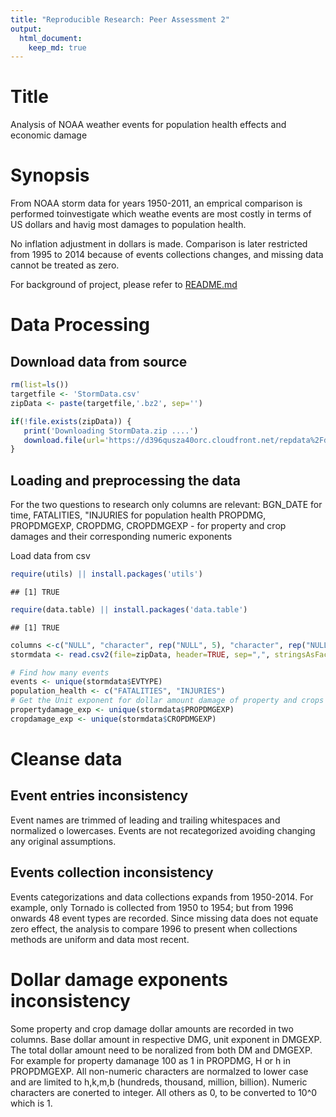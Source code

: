 ```yaml
---
title: "Reproducible Research: Peer Assessment 2"
output: 
  html_document:
    keep_md: true
---
```


# Title 

Analysis of NOAA weather events for population health effects and economic damage

# Synopsis


From  NOAA storm data for years 1950-2011, an emprical comparison is performed toinvestigate which weathe events are most costly in terms of US dollars and havig most damages to population health.

No inflation adjustment in dollars is made. Comparison is later restricted from 1995 to 2014 because of events collections changes, and missing data cannot be treated as zero.

For background of project, please refer to [README.md](https://github.com/linearregression/RepData_PeerAssessment2/blob/master/README.md)

# Data Processing
## Download data from source

```r
rm(list=ls())
targetfile <- 'StormData.csv'
zipData <- paste(targetfile,'.bz2', sep='')

if(!file.exists(zipData)) {
   print('Downloading StormData.zip ....')   
   download.file(url='https://d396qusza40orc.cloudfront.net/repdata%2Fdata%2FStormData.csv.bz2', destfile=zipData, method='curl')
}
```
## Loading and preprocessing the data
For the two questions to research only columns are relevant:
BGN_DATE for time,
FATALITIES, "INJURIES for population health
PROPDMG, PROPDMGEXP, CROPDMG, CROPDMGEXP - for property and crop damages and their corresponding numeric exponents

Load data from csv

```r
require(utils) || install.packages('utils')
```

```
## [1] TRUE
```

```r
require(data.table) || install.packages('data.table')
```

```
## [1] TRUE
```

```r
columns <-c("NULL", "character", rep("NULL", 5), "character", rep("NULL", 14), rep("character", 5),'character', rep("NULL", 9))
stormdata <- read.csv2(file=zipData, header=TRUE, sep=",", stringsAsFactor=FALSE,  strip.white = TRUE, skipNul = TRUE, colClasses= columns)

# Find how many events
events <- unique(stormdata$EVTYPE)
population_health <- c("FATALITIES", "INJURIES")
# Get the Unit exponent for dollar amount damage of property and crops
propertydamage_exp <- unique(stormdata$PROPDMGEXP)
cropdamage_exp <- unique(stormdata$CROPDMGEXP)
```
# Cleanse data
## Event entries inconsistency
Event names are trimmed of leading and trailing whitespaces and normalized o lowercases. Events are not recategorized avoiding changing any original assumptions.

## Events collection inconsistency 
Events categorizations and data collections expands from 1950-2014. For example, only Tornado is collected from 1950 to 1954; but from 1996 onwards 48 event types are recorded.
Since missing data does not equate zero effect, the analysis to compare 1996 to present when collections methods are uniform and data most recent.

# Dollar damage exponents inconsistency
Some property and crop damage dollar amounts are recorded in two columns.
Base dollar amount in respective DMG, unit exponent in DMGEXP.
The total dollar amount need to be noralized from both DM and DMGEXP.
For example for property damanage 100 as 1 in PROPDMG, H or h in PROPDMGEXP. 
All non-numeric characters are normalzed to lower case and are limited to h,k,m,b (hundreds, thousand, million, billion).
Numeric characters are conerted to integer.
All others as 0, to be converted to 10^0 which is 1.







